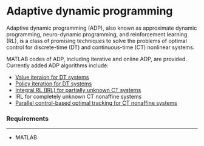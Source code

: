 # Adaptive dynamic programming
Adaptive dynamic programming (ADP), also known as approximate dynamic programming, neuro-dynamic programming, and reinforcement learning (RL), is a class of promising techniques to solve the problems of optimal control for discrete-time (DT) and continuous-time (CT) nonlinear systems.

 MATLAB codes of ADP, including iterative and online ADP, are provided. Currently added ADP algorithms include:
 - [Value iteraion for DT systems](https://ieeexplore.ieee.org/abstract/document/4554208)
 - [Policy iteration for DT systems](https://books.google.com.hk/books?hl=zh-CN&lr=&id=U3Gtlot_hYEC&oi=fnd&pg=PR11&dq=Optimal+Control&ots=wcdkz1Auhq&sig=YyFMovodt3yzTBi2eD17pS5jilM&redir_esc=y#v=onepage&q=policy%20iteration&f=false)
 - [Integral RL (IRL) for partially unknown CT systems](https://www.sciencedirect.com/science/article/abs/pii/S0893608009000446)
 - IRL for completely unknown CT nonaffine systems
 - [Parallel control-based optimal tracking for CT nonaffine systems](https://www.ieee-jas.net/en/article/doi/10.1109/JAS.2020.1003426)

### Requirements
********
- MATLAB
